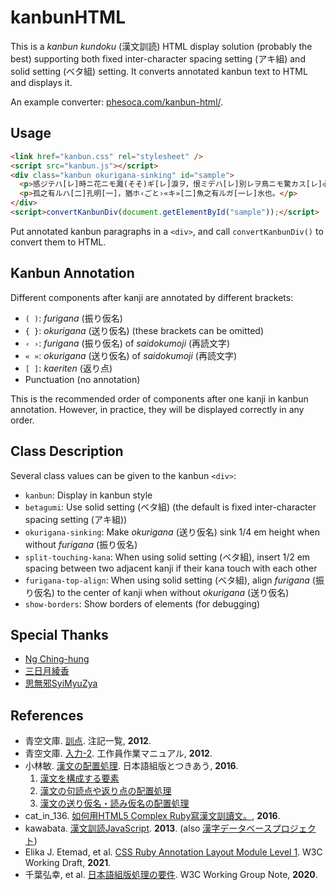 # kanbunHTML

This is a _kanbun kundoku_ (漢文訓読) HTML display solution (probably the best) supporting both fixed inter-character spacing setting (<span lang="ja" title="akigumi">アキ組</span>) and solid setting (<span lang="ja" title="betagumi">ベタ組</span>) setting. It converts annotated kanbun text to HTML and displays it.

An example converter: [phesoca.com/kanbun-html/](https://phesoca.com/kanbunhtml/).

## Usage

```html
<link href="kanbun.css" rel="stylesheet" />
<script src="kanbun.js"></script>
<div class="kanbun okurigana-sinking" id="sample">
  <p>感ジテハ[レ]時ニ花ニモ濺(そそ)ギ[レ]淚ヲ，恨ミデハ[レ]別レヲ鳥ニモ驚カス[レ]心ヲ。</p>
  <p>孤之有ルハ[二]孔明[一]，猶ホ‹ごと›«キ»[二]魚之有ルガ[一レ]水也。</p>
</div>
<script>convertKanbunDiv(document.getElementById("sample"));</script>
```

Put annotated kanbun paragraphs in a `<div>`, and call `convertKanbunDiv()` to convert them to HTML.

## Kanbun Annotation

Different components after kanji are annotated by different brackets:

- `( )`: _furigana_ (<span lang="ja" title="furigana">振り仮名</span>)
- `{ }`: _okurigana_ (<span lang="ja" title="okurigana">送り仮名</span>) (these brackets can be omitted)
- `‹ ›`: _furigana_ (<span lang="ja" title="furigana">振り仮名</span>) of _saidokumoji_ (<span lang="ja" title="saidokumoji">再読文字</span>)
- `« »`: _okurigana_ (<span lang="ja" title="okurigana">送り仮名</span>) of _saidokumoji_ (<span lang="ja" title="saidokumoji">再読文字</span>)
- `[ ]`: _kaeriten_ (<span lang="ja" title="kaeriten">返り点</span>)
- Punctuation (no annotation)

This is the recommended order of components after one kanji in kanbun annotation. However, in practice, they will be displayed correctly in any order.

## Class Description

Several class values can be given to the kanbun `<div>`:

- `kanbun`: Display in kanbun style
- `betagumi`: Use solid setting (<span lang="ja" title="betagumi">ベタ組</span>) (the default is fixed inter-character spacing setting (<span lang="ja" title="akigumi">アキ組</span>))
- `okurigana-sinking`: Make _okurigana_ (<span lang="ja" title="okurigana">送り仮名</span>) sink 1/4 em height when without _furigana_ (<span lang="ja" title="furigana">振り仮名</span>)
- `split-touching-kana`: When using solid setting (<span lang="ja" title="betagumi">ベタ組</span>), insert 1/2 em spacing between two adjacent kanji if their kana touch with each other
- `furigana-top-align`: When using solid setting (<span lang="ja" title="betagumi">ベタ組</span>), align _furigana_ (<span lang="ja" title="furigana">振り仮名</span>) to the center of kanji when without _okurigana_ (<span lang="ja" title="okurigana">送り仮名</span>)
- `show-borders`: Show borders of elements (for debugging)

## Special Thanks

- [Ng Ching-hung](https://github.com/ngchinghung)
- [三日月綾香](https://github.com/ayaka14732)
- [思無邪SyiMyuZya](https://github.com/syimyuzya)

## References

- 青空文庫. [訓点](https://www.aozora.gr.jp/annotation/kunten.html). 注記一覧, **2012**.
- 青空文庫. [入力-2](https://www.aozora.gr.jp/KOSAKU/MANUAL_3.html). 工作員作業マニュアル, **2012**.
- 小林敏. [漢文の配置処理](https://www.jagat.or.jp/1945-2). 日本語組版とつきあう, **2016**.
  1. [漢文を構成する要素](http://www.jagat.or.jp/archives/20288)
  2. [漢文の句読点や返り点の配置処理](http://www.jagat.or.jp/archives/21315)
  3. [漢文の送り仮名・読み仮名の配置処理](http://www.jagat.or.jp/archives/21747)
- cat_in_136. [如何用HTML5 Complex Ruby寫漢文訓讀文。](https://cat-in-136.github.io/2016/10/writing-kanbun-in-html.html), **2016**.
- kawabata. [漢文訓読JavaScript](https://github.com/kawabata/kanbun-javascript). **2013**. (also [漢字データベースプロジェクト](http://kanji-database.sourceforge.net/software/kanbun.html))
- Elika J. Etemad, et al. [CSS Ruby Annotation Layout Module Level 1](https://www.w3.org/TR/css-ruby-1/). W3C Working Draft, **2021**.
- 千葉弘幸, et al. [日本語組版処理の要件](https://www.w3.org/TR/jlreq/). W3C Working Group Note, **2020**.
